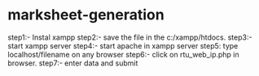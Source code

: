 # marksheet-generation
step1:- Instal xampp
step2:- save the file in the c:/xampp/htdocs.
step3:- start xampp server
step4:- start apache in xampp server
step5: type localhost/filename on any browser
step6:- click on rtu_web_ip.php in browser.
step7:- enter data and submit

